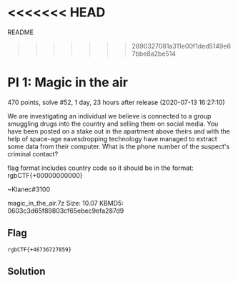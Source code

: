 <<<<<<< HEAD
=======
README

>>>>>>> 2890327081a311e00f1ded5149e67bbe8a2be514
# PI 1: Magic in the air
470 points, solve #52, 1 day, 23 hours after release (2020-07-13 16:27:10)

We are investigating an individual we believe is connected to a group smuggling drugs into the country and selling them on social media. You have been posted on a stake out in the apartment above theirs and with the help of space-age eavesdropping technology have managed to extract some data from their computer. What is the phone number of the suspect's criminal contact?

flag format includes country code so it should be in the format: rgbCTF{+00000000000}

~Klanec#3100

magic_in_the_air.7z Size: 10.07 KBMD5: 0603c3d65f89803cf65ebec9efa287d9

## Flag
```shell
rgbCTF{+46736727859}
```

## Solution